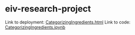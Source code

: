 # eiv-research-project

Link to deployment: [CategorizingIngredients.html](https://letsirk.github.io/eiv-research-project/)
Link to code: [CategorizingIngredients.ipynb](code/clustering/CategorizingIngredients.ipynb)

